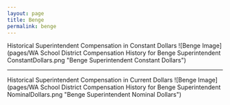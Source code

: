 ```yaml
---
layout: page
title: Benge
permalink: benge
---
```



Historical Superintendent Compensation in Constant Dollars
![Benge Image](pages/WA School District Compensation History for Benge Superintendent ConstantDollars.png "Benge Superintendent Constant Dollars")

___

Historical Superintendent Compensation in Current Dollars
![Benge Image](pages/WA School District Compensation History for Benge Superintendent NominalDollars.png "Benge Superintendent Nominal Dollars")